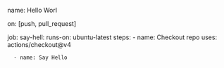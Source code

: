 name: Hello Worl

on: [push, pull_request]

job:
  say-hell:
    runs-on: ubuntu-latest
    steps:
      - name: Checkout repo
        uses: actions/checkout@v4

      - name: Say Hello

